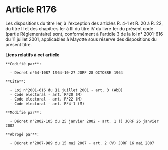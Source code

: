 # Article R176

Les dispositions du titre Ier, à l'exception des articles R. 4-1 et R. 20 à R. 22, du titre II et des chapitres Ier à III du
titre IV du livre Ier du présent code (partie Réglementaire) sont, conformément à l'article 3 de la loi n° 2001-616 du 11
juillet 2001, applicables à Mayotte sous réserve des dispositions du présent titre.

**Liens relatifs à cet article**

	**Codifié par**:

	  - Décret n°64-1087 1964-10-27 JORF 28 OCTOBRE 1964

	**Cite**:

	  - Loi n°2001-616 du 11 juillet 2001 - art. 3 (AbD)
	  - Code électoral - art. R*20 (M)
	  - Code électoral - art. R*22 (M)
	  - Code électoral - art. R*4-1 (M)

	**Modifié par**:

	  - Décret n°2002-105 du 25 janvier 2002 - art. 1 () JORF 26 janvier 2002

	**Abrogé par**:

	  - Décret n°2007-989 du 15 mai 2007 - art. 2 (V) JORF 16 mai 2007
